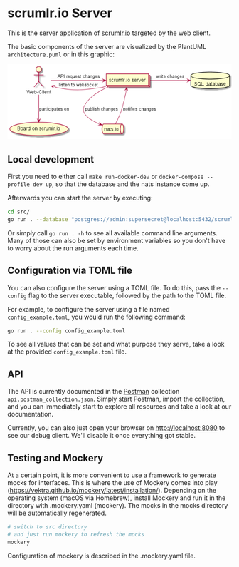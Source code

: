 # scrumlr.io Server

This is the server application of [scrumlr.io](https://scrumlr.io) targeted by the web client.

The basic components of the server are visualized by the PlantUML `architecture.puml` or in this graphic:

![Architecture](architecture.png)

## Local development

First you need to either call `make run-docker-dev` or `docker-compose --profile dev up`,
so that the database and the nats instance come up.

Afterwards you can start the server by executing:

```bash
cd src/
go run . --database "postgres://admin:supersecret@localhost:5432/scrumlr?sslmode=disable" --disable-check-origin --insecure
```

Or simply call `go run . -h` to see all available command line arguments. Many of those
can also be set by environment variables so you don't have to worry about the run arguments
each time.

## Configuration via TOML file
You can also configure the server using a TOML file. To do this, pass the `--config` flag to the server executable, followed by the path to the TOML file.

For example, to configure the server using a file named `config_example.toml`, you would run the following command:

```bash
go run . --config config_example.toml
```

To see all values that can be set and what purpose they serve, take a look at the provided `config_example.toml` file.

## API

The API is currently documented in the [Postman](https://www.postman.com/) collection `api.postman_collection.json`.
Simply start Postman, import the collection, and you can immediately start to explore all
resources and take a look at our documentation.

Currently, you can also just open your browser on [http://localhost:8080](http://localhost:8080)
to see our debug client. We'll disable it once everything got stable.


## Testing and Mockery

At a certain point, it is more convenient to use a framework to generate mocks for interfaces.
This is where the use of Mockery comes into play (https://vektra.github.io/mockery/latest/installation/).
Depending on the operating system (macOS via Homebrew),
install Mockery and run it in the directory with .mockery.yaml (mockery). The mocks in the mocks directory will be automatically regenerated.

```bash
# switch to src directory
# and just run mockery to refresh the mocks
mockery
```

Configuration of mockery is described in the .mockery.yaml file.
